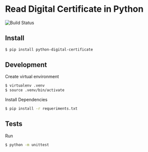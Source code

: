 # Read Digital Certificate in Python

![Build Status](https://github.com/leogregianin/python-digital-certificate/workflows/python-digital-certificate/badge.svg)


## Install

```sh
$ pip install python-digital-certificate
```

## Development

Create virtual environment

```sh
$ virtualenv .venv
$ source .venv/bin/activate
```

Install Dependencies
    
```sh
$ pip install -r requeriments.txt
```

## Tests
    
Run
    
```sh
$ python -m unittest
```
